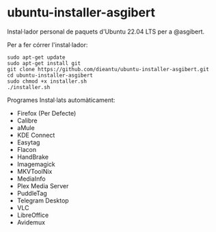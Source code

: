 # ubuntu-installer-asgibert
Instal·lador personal de paquets d'Ubuntu 22.04 LTS per a @asgibert.

Per a fer córrer l'instal·lador:

```
sudo apt-get update
sudo apt-get install git
git clone https://github.com/dieantu/ubuntu-installer-asgibert.git
cd ubuntu-installer-asgibert
sudo chmod +x installer.sh
./installer.sh
```
Programes Instal·lats automàticament:

- Firefox (Per Defecte)
- Calibre
- aMule
- KDE Connect
- Easytag
- Flacon
- HandBrake
- Imagemagick
- MKVToolNix
- MediaInfo
- Plex Media Server
- PuddleTag
- Telegram Desktop
- VLC
- LibreOffice
- Avidemux
